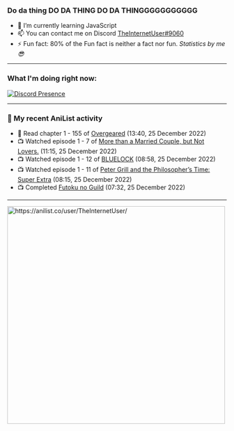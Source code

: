 ### Do da thing DO DA THING DO DA THINGGGGGGGGGGG

- 🌱 I’m currently learning JavaScript
- 📫 You can contact me on Discord [TheInternetUser#9060](https://discord.com/users/534117072796385300)
- ⚡ Fun fact: 80% of the Fun fact is neither a fact nor fun. _Statistics by me 😎_
<hr>
 
### What I'm doing right now:
[![Discord Presence](https://lanyard.cnrad.dev/api/534117072796385300)](https://discord.com/users/534117072796385300)
<hr>
  
### 🌸 My recent AniList activity

<!-- ANILIST_ACTIVITY:start -->

-   📖 Read chapter 1 - 155 of [Overgeared](https://anilist.co/manga/117460) (13:40, 25 December 2022)
-   📺 Watched episode 1 - 7 of [More than a Married Couple, but Not Lovers.](https://anilist.co/anime/141949) (11:15, 25 December 2022)
-   📺 Watched episode 1 - 12 of [BLUELOCK](https://anilist.co/anime/137822) (08:58, 25 December 2022)
-   📺 Watched episode 1 - 11 of [Peter Grill and the Philosopher’s Time: Super Extra](https://anilist.co/anime/141400) (08:15, 25 December 2022)
-   📺 Completed [Futoku no Guild](https://anilist.co/anime/146233) (07:32, 25 December 2022)

<!-- ANILIST_ACTIVITY:end -->
<hr>

<img width="500" alt="https://anilist.co/user/TheInternetUser/" src="https://img.anili.st/User/929966"/>
